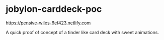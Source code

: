 # jobylon-carddeck-poc
https://pensive-wiles-6ef423.netlify.com

A quick proof of concept of a tinder like card deck with sweet animations.
